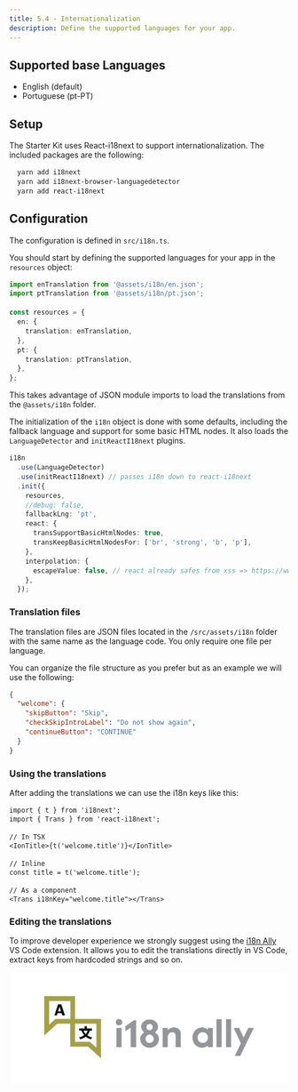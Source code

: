 ```yaml
---
title: 5.4 - Internationalization
description: Define the supported languages for your app.
---
```


## Supported base Languages
- English (default)
- Portuguese (pt-PT)

## Setup
The Starter Kit uses React-i18next to support internationalization.
The included packages are the following:
```bash
  yarn add i18next
  yarn add i18next-browser-languagedetector
  yarn add react-i18next
```

## Configuration
The configuration is defined in `src/i18n.ts`.

You should start by defining the supported languages for your app
in the `resources` object:
```ts
import enTranslation from '@assets/i18n/en.json';
import ptTranslation from '@assets/i18n/pt.json';

const resources = {
  en: {
    translation: enTranslation,
  },
  pt: {
    translation: ptTranslation,
  },
};
```
This takes advantage of JSON module imports to load the translations from the `@assets/i18n` folder.

The initialization of the `i18n` object is done with some defaults, including the fallback language and support for some basic HTML nodes.
It also loads the `LanguageDetector` and `initReactI18next` plugins.

```ts
i18n
  .use(LanguageDetector)
  .use(initReactI18next) // passes i18n down to react-i18next
  .init({
    resources,
    //debug: false,
    fallbackLng: 'pt',
    react: {
      transSupportBasicHtmlNodes: true,
      transKeepBasicHtmlNodesFor: ['br', 'strong', 'b', 'p'],
    },
    interpolation: {
      escapeValue: false, // react already safes from xss => https://www.i18next.com/translation-function/interpolation#unescape
    },
  });
```

### Translation files
The translation files are JSON files located in the `/src/assets/i18n` folder with the same name as the language code.
You only require one file per language.

You can organize the file structure as you prefer but as an example we will use the following:

```json
{
  "welcome": {
    "skipButton": "Skip",
    "checkSkipIntroLabel": "Do not show again",
    "continueButton": "CONTINUE"
  }
}
```

### Using the translations

After adding the translations we can use the i18n keys like this:

```tsx
import { t } from 'i18next';
import { Trans } from 'react-i18next';

// In TSX
<IonTitle>{t('welcome.title')}</IonTitle>

// Inline
const title = t('welcome.title');

// As a component
<Trans i18nKey="welcome.title"></Trans>
```

### Editing the translations

To improve developer experience we strongly suggest using the [i18n Ally](https://marketplace.visualstudio.com/items?itemName=Lokalise.i18n-ally) VS Code extension.
It allows you to edit the translations directly in VS Code, extract keys from hardcoded strings and so on.

![](../../../assets/i18n_ally.png)